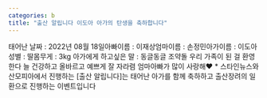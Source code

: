 ```yaml
---
categories: b
title: "출산 알립니다 이도아 아가의 탄생을 축하합니다"
---
```

태어난 날짜 : 2022년 08월 18일아빠이름 : 이재상엄마이름 : 손정민아가이름 : 이도아성별 : 딸몸무게 : 3kg 아가에게 하고싶은 말 : 동글동글 조약돌 우리 가족이 된 걸 환영한다 늘 건강하고 올바르고 예쁘게 잘 자라렴 엄마아빠가 많이 사랑해❤️ * 스타인뉴스와 산모피아에서 진행하는 [출산 알립니다]는 태어난 아가를 함께 축하하고 출산장려의 일환으로 진행하는 이벤트입니다